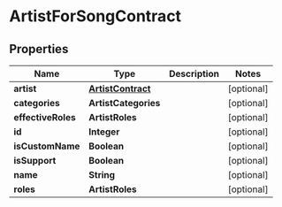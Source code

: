 

# ArtistForSongContract


## Properties

Name | Type | Description | Notes
------------ | ------------- | ------------- | -------------
**artist** | [**ArtistContract**](ArtistContract.md) |  |  [optional]
**categories** | **ArtistCategories** |  |  [optional]
**effectiveRoles** | **ArtistRoles** |  |  [optional]
**id** | **Integer** |  |  [optional]
**isCustomName** | **Boolean** |  |  [optional]
**isSupport** | **Boolean** |  |  [optional]
**name** | **String** |  |  [optional]
**roles** | **ArtistRoles** |  |  [optional]



